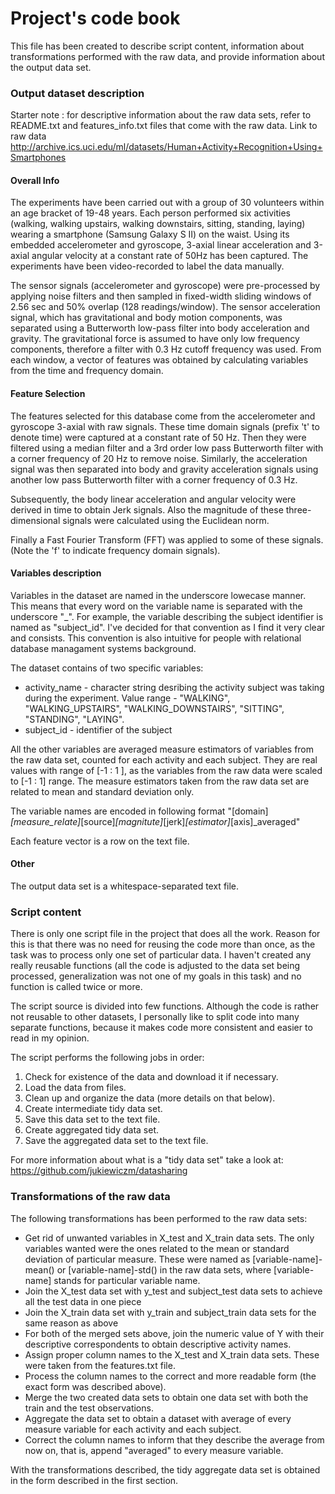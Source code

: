 Project's code book
===========

This file has been created to describe script content, information about transformations performed with the raw data,
and provide information about the output data set.

### Output dataset description

Starter note : for descriptive information about the raw data sets, refer to README.txt and features_info.txt
files that come with the raw data. 
Link to raw data http://archive.ics.uci.edu/ml/datasets/Human+Activity+Recognition+Using+Smartphones

#### Overall Info

The experiments have been carried out with a group of 30 volunteers within an age bracket of 19-48 years. Each person performed six activities 
(walking, walking upstairs, walking downstairs, sitting, standing, laying) wearing a smartphone (Samsung Galaxy S II) on the waist. Using its 
embedded accelerometer and gyroscope, 3-axial linear acceleration and 3-axial angular velocity at a constant rate of 50Hz has been captured. The 
experiments have been video-recorded to label the data manually.

The sensor signals (accelerometer and gyroscope) were pre-processed by applying noise filters and then sampled in fixed-width sliding windows 
of 2.56 sec and 50% overlap (128 readings/window). The sensor acceleration signal, which has gravitational and body motion components, was separated 
using a Butterworth low-pass filter into body acceleration and gravity. The gravitational force is assumed to have only low frequency components, 
therefore a filter with 0.3 Hz cutoff frequency was used. From each window, a vector of features was obtained by calculating variables from the time 
and frequency domain.

#### Feature Selection 

The features selected for this database come from the accelerometer and gyroscope 3-axial with raw signals. 
These time domain signals (prefix 't' to denote time) were captured at a constant rate of 50 Hz. Then they were filtered using a median 
filter and a 3rd order low pass Butterworth filter with a corner frequency of 20 Hz to remove noise. Similarly, the acceleration signal 
was then separated into body and gravity acceleration signals using another low pass Butterworth filter 
with a corner frequency of 0.3 Hz. 

Subsequently, the body linear acceleration and angular velocity were derived in time to obtain Jerk signals. 
Also the magnitude of these three-dimensional signals were calculated using the Euclidean norm. 

Finally a Fast Fourier Transform (FFT) was applied to some of these signals. 
(Note the 'f' to indicate frequency domain signals). 

#### Variables description

Variables in the dataset are named in the underscore lowecase manner.
This means that every word on the variable name is separated with the underscore "_".
For example, the variable describing the subject identifier is named as "subject_id".
I've decided for that convention as I find it very clear and consists. This convention is
also intuitive for people with relational database managament systems background.

The dataset contains of two specific variables:
* activity_name - character string desribing the activity subject was taking during the experiment.
Value range - "WALKING", "WALKING_UPSTAIRS", "WALKING_DOWNSTAIRS", "SITTING", "STANDING", "LAYING".
* subject_id - identifier of the subject

All the other variables are averaged measure estimators of variables from the raw data set, counted for 
each activity and each subject. They are real values with range of [-1 : 1 ], as the variables from
the raw data were scaled to [-1 : 1] range.
The measure estimators taken from the raw data set are related to mean and standard deviation only.

The variable names are encoded in following format
"[domain]_[measure_relate]_[source]_[magnitute]_[jerk]_[estimator]_[axis]_averaged"

Each feature vector is a row on the text file.

#### Other

The output data set is a whitespace-separated text file.

### Script content

There is only one script file in the project that does all the work. Reason for this is that there 
was no need for reusing the code more than once, as the task was to process only one set of
particular data. I haven't created any really reusable functions (all the code is adjusted to the
data set being processed, generalization was not one of my goals in this task) and no function is called
twice or more.

The script source is divided into few functions. Although the code is rather not reusable to other
datasets, I personally like to split code into many separate functions, because it makes code more
consistent and easier to read in my opinion.

The script performs the following jobs in order:
1. Check for existence of the data and download it if necessary.
2. Load the data from files.
3. Clean up and organize the data (more details on that below).
4. Create intermediate tidy data set.
5. Save this data set to the text file.
6. Create aggregated tidy data set.
7. Save the aggregated data set to the text file.

For more information about what is a "tidy data set" take a look at:
https://github.com/jukiewiczm/datasharing

### Transformations of the raw data

The following transformations has been performed to the raw data sets:
* Get rid of unwanted variables in X_test and X_train data sets. The only variables wanted were the ones
related to the mean or standard deviation of particular measure. These were named as [variable-name]-mean()
or [variable-name]-std() in the raw data sets, where [variable-name] stands for particular variable name.
* Join the X_test data set with y_test and subject_test data sets to achieve all the test data in one piece
* Join the X_train data set with y_train and subject_train data sets for the same reason as above
* For both of the merged sets above, join the numeric value of Y with their descriptive correspondents
to obtain descriptive activity names.
* Assign proper column names to the X_test and X_train data sets. These were taken from the features.txt file.
* Process the column names to the correct and more readable form (the exact form was described above).
* Merge the two created data sets to obtain one data set with both the train and the test observations.
* Aggregate the data set to obtain a dataset with average of every measure variable for each activity and each subject.
* Correct the column names to inform that they describe the average from now on, that is, append "averaged" to every
measure variable.

With the transformations described, the tidy aggregate data set is obtained in the form described in the first section.
